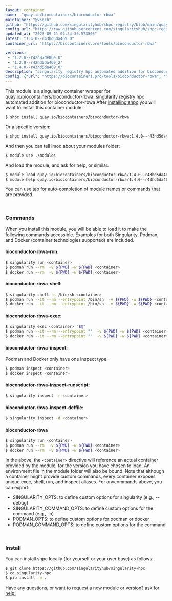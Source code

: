 ```yaml
---
layout: container
name:  "quay.io/biocontainers/bioconductor-rbwa"
maintainer: "@vsoch"
github: "https://github.com/singularityhub/shpc-registry/blob/main/quay.io/biocontainers/bioconductor-rbwa/container.yaml"
config_url: "https://raw.githubusercontent.com/singularityhub/shpc-registry/main/quay.io/biocontainers/bioconductor-rbwa/container.yaml"
updated_at: "2023-09-21 02:34:36.573505"
latest: "1.4.0--r43hd5da469_0"
container_url: "https://biocontainers.pro/tools/bioconductor-rbwa"

versions:
 - "1.2.0--r42h87de86e_0"
 - "1.2.0--r42hd5da469_2"
 - "1.4.0--r43hd5da469_0"
description: "singularity registry hpc automated addition for bioconductor-rbwa"
config: {"url": "https://biocontainers.pro/tools/bioconductor-rbwa", "maintainer": "@vsoch", "description": "singularity registry hpc automated addition for bioconductor-rbwa", "latest": {"1.4.0--r43hd5da469_0": "sha256:f0b0be863b738793f638b4ab7ee539a09af3e4c7ee55cb73f90f2e34c957518e"}, "tags": {"1.2.0--r42h87de86e_0": "sha256:b175f0ae1a0d4013e9605bcc5f027906a26aa23c2b653ba19cc942521840218b", "1.2.0--r42hd5da469_2": "sha256:64e5d286a34936a3b7efbdb3c97c8eb297528bc16171e0a0e582d5d8a70d0558", "1.4.0--r43hd5da469_0": "sha256:f0b0be863b738793f638b4ab7ee539a09af3e4c7ee55cb73f90f2e34c957518e"}, "docker": "quay.io/biocontainers/bioconductor-rbwa"}
---
```


This module is a singularity container wrapper for quay.io/biocontainers/bioconductor-rbwa.
singularity registry hpc automated addition for bioconductor-rbwa
After [installing shpc](#install) you will want to install this container module:


```bash
$ shpc install quay.io/biocontainers/bioconductor-rbwa
```

Or a specific version:

```bash
$ shpc install quay.io/biocontainers/bioconductor-rbwa:1.4.0--r43hd5da469_0
```

And then you can tell lmod about your modules folder:

```bash
$ module use ./modules
```

And load the module, and ask for help, or similar.

```bash
$ module load quay.io/biocontainers/bioconductor-rbwa/1.4.0--r43hd5da469_0
$ module help quay.io/biocontainers/bioconductor-rbwa/1.4.0--r43hd5da469_0
```

You can use tab for auto-completion of module names or commands that are provided.

<br>

### Commands

When you install this module, you will be able to load it to make the following commands accessible.
Examples for both Singularity, Podman, and Docker (container technologies supported) are included.

#### bioconductor-rbwa-run:

```bash
$ singularity run <container>
$ podman run --rm  -v ${PWD} -w ${PWD} <container>
$ docker run --rm  -v ${PWD} -w ${PWD} <container>
```

#### bioconductor-rbwa-shell:

```bash
$ singularity shell -s /bin/sh <container>
$ podman run --it --rm --entrypoint /bin/sh  -v ${PWD} -w ${PWD} <container>
$ docker run --it --rm --entrypoint /bin/sh  -v ${PWD} -w ${PWD} <container>
```

#### bioconductor-rbwa-exec:

```bash
$ singularity exec <container> "$@"
$ podman run --it --rm --entrypoint ""  -v ${PWD} -w ${PWD} <container> "$@"
$ docker run --it --rm --entrypoint ""  -v ${PWD} -w ${PWD} <container> "$@"
```

#### bioconductor-rbwa-inspect:

Podman and Docker only have one inspect type.

```bash
$ podman inspect <container>
$ docker inspect <container>
```

#### bioconductor-rbwa-inspect-runscript:

```bash
$ singularity inspect -r <container>
```

#### bioconductor-rbwa-inspect-deffile:

```bash
$ singularity inspect -d <container>
```



#### bioconductor-rbwa

```bash
$ singularity run <container>
$ podman run --rm  -v ${PWD} -w ${PWD} <container>
$ docker run --rm  -v ${PWD} -w ${PWD} <container>
```


In the above, the `<container>` directive will reference an actual container provided
by the module, for the version you have chosen to load. An environment file in the
module folder will also be bound. Note that although a container
might provide custom commands, every container exposes unique exec, shell, run, and
inspect aliases. For anycommands above, you can export:

 - SINGULARITY_OPTS: to define custom options for singularity (e.g., --debug)
 - SINGULARITY_COMMAND_OPTS: to define custom options for the command (e.g., -b)
 - PODMAN_OPTS: to define custom options for podman or docker
 - PODMAN_COMMAND_OPTS: to define custom options for the command

<br>

### Install

You can install shpc locally (for yourself or your user base) as follows:

```bash
$ git clone https://github.com/singularityhub/singularity-hpc
$ cd singularity-hpc
$ pip install -e .
```

Have any questions, or want to request a new module or version? [ask for help!](https://github.com/singularityhub/singularity-hpc/issues)